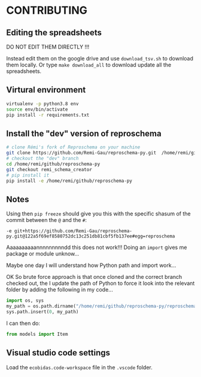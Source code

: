 # CONTRIBUTING

## Editing the spreadsheets

DO NOT EDIT THEM DIRECTLY !!!

Instead edit them on the google drive and use `download_tsv.sh` to download them
locally. Or type `make download_all` to download update all the spreadsheets.

## Virtural environment

```bash
virtualenv -p python3.8 env
source env/bin/activate
pip install -r requirements.txt
```

## Install the "dev" version of reproschema

```bash
# clone Rémi's fork of Reproschema on your machine
git clone https://github.com/Remi-Gau/reproschema-py.git  /home/remi/github
# checkout the "dev" branch
cd /home/remi/github/reproschema-py
git checkout remi_schema_creator
# pip install it
pip install -e /home/remi/github/reproschema-py
```

## Notes

Using then `pip freeze` should give you this with the specific shasum of the
commit between the `@` and the `#`:

```
-e git+https://github.com/Remi-Gau/reproschema-py.git@122a5f69ef8580752dc13c251db81cbf5fb137ee#egg=reproschema
```

Aaaaaaaaaannnnnnnnndd this does not work!!! Doing an `import` gives me package
or module unknow...

Maybe one day I will understand how Python path and import work...

OK So brute force approach is that once cloned and the correct branch checked
out, the I update the path of Python to force it look into the relevant folder
by adding the following in my code...

```python
import os, sys
my_path = os.path.dirname("/home/remi/github/reproschema-py/reproschema/models/")
sys.path.insert(0, my_path)
```

I can then do:

```python
from models import Item
```

## Visual studio code settings

Load the `ecobidas.code-workspace` file in the `.vscode` folder.

